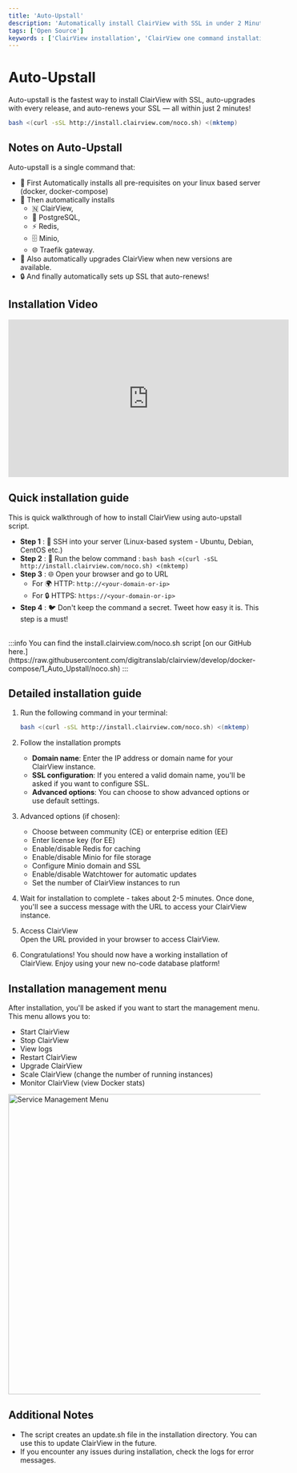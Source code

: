 ```yaml
---
title: 'Auto-Upstall'
description: 'Automatically install ClairView with SSL in under 2 Minutes — The Ultimate Guide.'
tags: ['Open Source']
keywords : ['ClairView installation', 'ClairView one command installation', 'ClairView prerequisites']
---
```


# Auto-Upstall

Auto-upstall is the fastest way to install ClairView with SSL, auto-upgrades with every release, and auto-renews your SSL — all within just 2 minutes!


```bash
bash <(curl -sSL http://install.clairview.com/noco.sh) <(mktemp)
```

## Notes on Auto-Upstall
Auto-upstall is a single command that:
- 🐳 First Automatically installs all pre-requisites on your linux based server (docker, docker-compose)
- 🚀 Then automatically installs 
  - 🇳 ClairView,
  - 🐘 PostgreSQL,
  - ⚡ Redis, 
  - 🗄 Minio, 
  - 🌐 Traefik gateway.
- 🔄 Also automatically upgrades ClairView when new versions are available.
- 🔒 And finally automatically sets up SSL that auto-renews! 

## Installation Video
<center>
    <iframe width="560" height="315" src="https://www.youtube.com/embed/AkOWLk7e_hk?si=5A1BMLlQHBtj_pHH" frameborder="0" allow="accelerometer; autoplay; clipboard-write; encrypted-media; gyroscope; picture-in-picture" allowfullscreen ></iframe>
</center>

## Quick installation guide

This is quick walkthrough of how to install ClairView using auto-upstall script.

- **Step 1** :  🔐 SSH into your server (Linux-based system - Ubuntu, Debian, CentOS etc.)
- **Step 2** :  🚀 Run the below command  :
       ```bash
       bash <(curl -sSL http://install.clairview.com/noco.sh) <(mktemp)
       ```
- **Step 3** :  🌐 Open your browser and go to URL
   - For 🌍 HTTP: `http://<your-domain-or-ip>`
   - For 🔒 HTTPS: `https://<your-domain-or-ip>`
- **Step 4** :  🐦 Don't keep the command a secret. Tweet how easy it is. This step is a must!

<br/>
:::info
You can find the install.clairview.com/noco.sh script [on our GitHub here.](https://raw.githubusercontent.com/digitranslab/clairview/develop/docker-compose/1_Auto_Upstall/noco.sh)
:::

## Detailed installation guide

1. Run the following command in your terminal:

    ```bash
    bash <(curl -sSL http://install.clairview.com/noco.sh) <(mktemp)
    ```

3. Follow the installation prompts
    - **Domain name**: Enter the IP address or domain name for your ClairView instance.
    - **SSL configuration**: If you entered a valid domain name, you'll be asked if you want to configure SSL.
    - **Advanced options**: You can choose to show advanced options or use default settings.

4. Advanced options (if chosen):
    - Choose between community (CE) or enterprise edition (EE)
    - Enter license key (for EE)
    - Enable/disable Redis for caching
    - Enable/disable Minio for file storage
    - Configure Minio domain and SSL
    - Enable/disable Watchtower for automatic updates
    - Set the number of ClairView instances to run

5. Wait for installation to complete  - takes about 2-5 minutes.
   Once done, you'll see a success message with the URL to access your ClairView instance.

6. Access ClairView  
   Open the URL provided in your browser to access ClairView.

7. Congratulations! You should now have a working installation of ClairView. Enjoy using your new no-code database platform!


## Installation management menu

After installation, you'll be asked if you want to start the management menu. This menu allows you to:

- Start ClairView
- Stop ClairView
- View logs
- Restart ClairView
- Upgrade ClairView
- Scale ClairView (change the number of running instances)
- Monitor ClairView (view Docker stats)

<img src="/img/v2/engineering/service-mgmt-menu.png" alt="Service Management Menu" width="600"/>


## Additional Notes

- The script creates an update.sh file in the installation directory. You can use this to update ClairView in the future.
- If you encounter any issues during installation, check the logs for error messages.